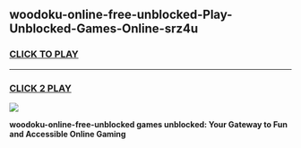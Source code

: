 
## woodoku-online-free-unblocked-Play-Unblocked-Games-Online-srz4u
<h3>
<a href="https://premium76.site?title=woodoku-online-free-unblocked&ref=25A">CLICK TO PLAY</a></h3>
<hr>

<h3>
<a href="https://premium76.site?title=woodoku-online-free-unblocked&ref=25A">CLICK 2 PLAY</a>
  
</h3>

<a href="https://premium76.site?title=woodoku-online-free-unblocked&ref=25A"><img src="https://clearcache.store/games.png"></a>


**woodoku-online-free-unblocked games unblocked: Your Gateway to Fun and Accessible Online Gaming**
